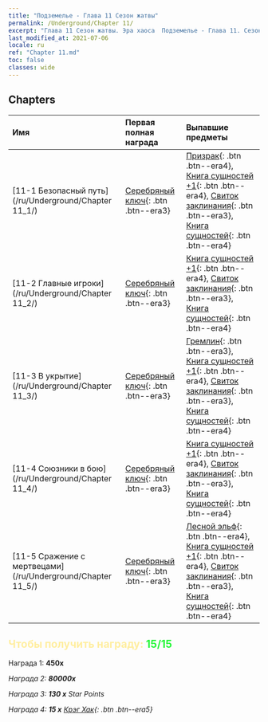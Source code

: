 ```yaml
---
title: "Подземелье - Глава 11 Сезон жатвы"
permalink: /Underground/Chapter 11/
excerpt: "Глава 11 Сезон жатвы. Эра хаоса  Подземелье - Глава 11. Сезон жатвы"
last_modified_at: 2021-07-06
locale: ru
ref: "Chapter 11.md"
toc: false
classes: wide
---
```


## Chapters

  | Имя |  Первая полная награда | Выпавшие предметы |
  |:------------|:------------|:------------| 
  | [11-1 Безопасный путь](/ru/Underground/Chapter 11_1/) | [Серебряный ключ](/ItemsRU/con_693/){: .btn .btn--era3} | [Призрак](/ItemsRU/unt_210/){: .btn .btn--era4}, [Книга сущностей +1](/ItemsRU/mat_46/){: .btn .btn--era4}, [Свиток заклинания](/ItemsRU/con_694/){: .btn .btn--era3}, [Книга сущностей](/ItemsRU/mat_39/){: .btn .btn--era4} |
  | [11-2 Главные игроки](/ru/Underground/Chapter 11_2/) | [Серебряный ключ](/ItemsRU/con_693/){: .btn .btn--era3} | [Книга сущностей +1](/ItemsRU/mat_46/){: .btn .btn--era4}, [Свиток заклинания](/ItemsRU/con_694/){: .btn .btn--era3}, [Книга сущностей](/ItemsRU/mat_39/){: .btn .btn--era4} |
  | [11-3 В укрытие](/ru/Underground/Chapter 11_3/) | [Серебряный ключ](/ItemsRU/con_693/){: .btn .btn--era3} | [Гремлин](/ItemsRU/unt_235/){: .btn .btn--era3}, [Книга сущностей +1](/ItemsRU/mat_46/){: .btn .btn--era4}, [Свиток заклинания](/ItemsRU/con_694/){: .btn .btn--era3}, [Книга сущностей](/ItemsRU/mat_39/){: .btn .btn--era4} |
  | [11-4 Союзники в бою](/ru/Underground/Chapter 11_4/) | [Серебряный ключ](/ItemsRU/con_693/){: .btn .btn--era3} | [Книга сущностей +1](/ItemsRU/mat_46/){: .btn .btn--era4}, [Свиток заклинания](/ItemsRU/con_694/){: .btn .btn--era3}, [Книга сущностей](/ItemsRU/mat_39/){: .btn .btn--era4} |
  | [11-5 Сражение с мертвецами](/ru/Underground/Chapter 11_5/) | [Серебряный ключ](/ItemsRU/con_693/){: .btn .btn--era3} | [Лесной эльф](/ItemsRU/unt_201/){: .btn .btn--era4}, [Книга сущностей +1](/ItemsRU/mat_46/){: .btn .btn--era4}, [Свиток заклинания](/ItemsRU/con_694/){: .btn .btn--era3}, [Книга сущностей](/ItemsRU/mat_39/){: .btn .btn--era4} |


## <span style="color: #ffeea0">Чтобы получить награду: </span><span style="color: #27f73a">15/15</span>

 Награда 1:  **450x** <i class="fas fa-gem"/>

 Награда 2:  **80000x** <i class="fas fa-coins"/>

 Награда 3: **130 x** Star Points

 Награда 4: **15 x** [Крэг Хак](/ItemsRU/her_375/){: .btn .btn--era5}

